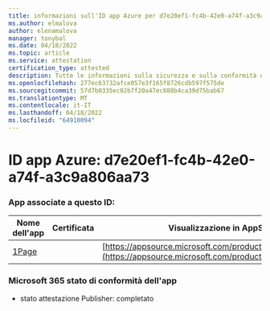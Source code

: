 ```yaml
---
title: informazioni sull'ID app Azure per d7e20ef1-fc4b-42e0-a74f-a3c9a806aa73
ms.author: elmalova
author: elenamalova
manager: tonybal
ms.date: 04/18/2022
ms.topic: article
ms.service: attestation
certification_type: attested
description: Tutte le informazioni sulla sicurezza e sulla conformità disponibili per d7e20ef1-fc4b-42e0-a74f-a3c9a806aa73.
ms.openlocfilehash: 277ec63732afce057e3f165f8726cdb597f575de
ms.sourcegitcommit: 57d7b0335ec02b7f20a47ec888b4ca39d75bab67
ms.translationtype: MT
ms.contentlocale: it-IT
ms.lasthandoff: 04/18/2022
ms.locfileid: "64910094"
---
```

# <a name="azure-app-id-d7e20ef1-fc4b-42e0-a74f-a3c9a806aa73"></a>ID app Azure: d7e20ef1-fc4b-42e0-a74f-a3c9a806aa73


### <a name="apps-associated-with-this-id"></a>App associate a questo ID:
| **Nome dell'app** | **Certificata** | **Visualizzazione in AppSource** |
|--------------|---------------|-----------------------|
| [1Page](../forward/WA200003900.md) |  | [https://appsource.microsoft.com/product/office/WA200003900](https://appsource.microsoft.com/product/office/WA200003900) |

### <a name="microsoft-365-app-compliance-status"></a>Microsoft 365 stato di conformità dell'app
- stato attestazione Publisher: completato
